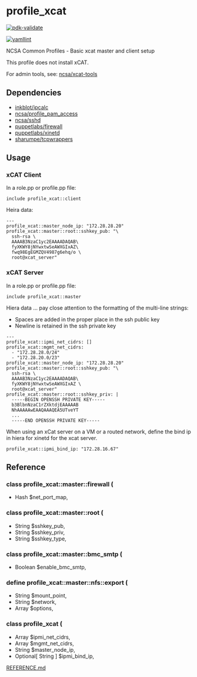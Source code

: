 # profile_xcat

[![pdk-validate](https://github.com/ncsa/puppet-profile_xcat/actions/workflows/pdk-validate.yml/badge.svg)](https://github.com/ncsa/puppet-profile_xcat/actions/workflows/pdk-validate.yml)

[![yamllint](https://github.com/ncsa/puppet-profile_xcat/actions/workflows/yamllint.yml/badge.svg)](https://github.com/ncsa/puppet-profile_xcat/actions/workflows/yamllint.yml)

NCSA Common Profiles - Basic xcat master and client setup

This profile does not install xCAT.

For admin tools, see: [ncsa/xcat-tools](https://github.com/ncsa/xcat-tools)

## Dependencies

- [inkblot/ipcalc](https://forge.puppet.com/inkblot/ipcalc)
- [ncsa/profile_pam_access](https://github.com/ncsa/puppet-profile_pam_access)
- [ncsa/sshd](https://github.com/ncsa/puppet-sshd)
- [puppetlabs/firewall](https://forge.puppet.com/puppetlabs/firewall)
- [puppetlabs/xinetd](https://forge.puppet.com/puppetlabs/xinetd)
- [sharumpe/tcpwrappers](https://forge.puppet.com/sharumpe/tcpwrappers)


## Usage
### xCAT Client
In a role.pp or profile.pp file:
```
include profile_xcat::client
```
Heira data:
```
---
profile_xcat::master_node_ip: "172.28.28.20"
profile_xcat::master::root::sshkey_pub: "\
  ssh-rsa \
  AAAAB3NzaC1yc2EAAAADAQAB\
  fyXKWY8jNYwxtwSeAWXGIxAZ\
  fwq98EgEGMZQV4987g6ehq/o \
  root@xcat_server"
```

### xCAT Server
In a role.pp or profile.pp file:
```
include profile_xcat::master
```
Hiera data ... pay close attention to the formatting of the multi-line strings:
- Spaces are added in the proper place in the ssh public key
- Newline is retained in the ssh private key
```
---
profile_xcat::ipmi_net_cidrs: []
profile_xcat::mgmt_net_cidrs:
  - "172.28.28.0/24"
  - "172.28.20.0/23"
profile_xcat::master_node_ip: "172.28.28.20"
profile_xcat::master::root::sshkey_pub: "\
  ssh-rsa \
  AAAAB3NzaC1yc2EAAAADAQAB\
  fyXKWY8jNYwxtwSeAWXGIxAZ \
  root@xcat_server"
profile_xcat::master::root::sshkey_priv: |
  -----BEGIN OPENSSH PRIVATE KEY-----
  b3BlbnNzaC1rZXktdjEAAAAAB
  NhAAAAAwEAAQAAAQEA5UTveYT
  ...
  -----END OPENSSH PRIVATE KEY-----
```

When using an xCat server on a VM or a routed network, define the bind ip in hiera for xinetd for the xcat server.
```
profile_xcat::ipmi_bind_ip: "172.28.16.67"
```

## Reference

### class profile_xcat::master::firewall (
-  Hash $net_port_map,
### class profile_xcat::master::root (
-  String $sshkey_pub,
-  String $sshkey_priv,
-  String $sshkey_type,
### class profile_xcat::master::bmc_smtp (
-  Boolean $enable_bmc_smtp,
### define profile_xcat::master::nfs::export (
-  String $mount_point,
-  String $network,
-  Array  $options,
### class profile_xcat (
-  Array $ipmi_net_cidrs,
-  Array $mgmt_net_cidrs,
-  String $master_node_ip,
-  Optional[ String ] $ipmi_bind_ip,

[REFERENCE.md](REFERENCE.md)
